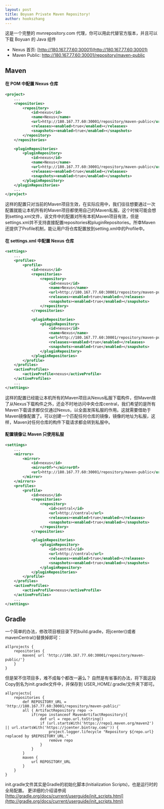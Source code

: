 ```yaml
---
layout: post
title: Boyuan Private Maven Repository!
author: hookszhang
---
```


这是一个完整的 mvnrepository.com 代理，你可以用此代替官方版本，并且可以下载 Boyuan 的 Java 组件

- Nexus 首页: [http://180.167.77.60:30001](http://180.167.77.60:30001)
- Maven Public: http://180.167.77.60:30001/repository/maven-public

## Maven

#### 在 POM 中配置 Nexus 仓库

```xml
<project>
    ...
    <repositories>
        <repository>
            <id>nexus</id>
            <name>Nexus</name>
            <url>http://180.167.77.60:30001/repository/maven-public</url>
            <releases><enabled>true</enabled></releases>
            <snapshots><enabled>true</enabled></snapshots>
        </repository>
    </repositories>

    <pluginRepositories>
        <pluginRepository>
            <id>nexus</id>
            <name>Nexus</name>
            <url>http://180.167.77.60:30001/repository/maven-public</url>
            <releases><enabled>true</enabled></releases>
            <snapshots><enabled>true</enabled></snapshots>
        </pluginRepository>
    </pluginRepositories>
    ...
</project>
```

这样的配置只对当前的Maven项目生效，在实际应用中，我们往往想要通过一次配置就能让本机所有的Maven项目都使用自己的Maven私服。这个时候可能会想到setting.xml文件，该文件中的配置对所有本机Maven项目有效，但是settings.xml并不支持直接配置repositories和pluginRepositories。所幸Maven还提供了Profile机制，能让用户将仓库配置放到setting.xml中的Profile中。

#### 在 settings.xml 中配置 Nexus 仓库

```xml
<settings>
    ...
    <profiles>
        <profile>
            <id>nexus</id>
            <repositories>
                <repository>
                    <id>nexus</id>
                    <name>Nexus</name>
                    <url>http://180.167.77.60:30001/repository/maven-public</url>
                    <releases><enabled>true</enabled></releases>
                    <snapshots><enabled>true</enabled></snapshots>
                </repository>
            </repositories>

            <pluginRepositories>
                <pluginRepository>
                    <id>nexus</id>
                    <name>Nexus</name>
                    <url>http://180.167.77.60:30001/repository/maven-public</url>
                    <releases><enabled>true</enabled></releases>
                    <snapshots><enabled>true</enabled></snapshots>
                </pluginRepository>
            </pluginRepositories>
        </profile>
    </profiles>
    <activeProfiles>
        <activeProfile>nexus</activeProfile>
    </activeProfiles>
    ...
</settings>
```

这样的配置已经能让本机所有的Maven项目从Nexus私服下载构件，但Maven除了从Nexus下载构件之外，还会不时地访问中央仓库central，我们希望的是所有Maven下载请求都仅仅通过Nexus，以全面发挥私服的作用。这就需要借助于Maven镜像配置了。可以创建一个匹配任何仓库的镜像，镜像的地址为私服，这样，Maven对任何仓库的构件下载请求都会转到私服中。

#### 配置镜像让 Maven 只使用私服

```xml
<settings>
    ...
    <mirrors>
        <mirror>
            <id>nexus</id>
            <mirrorOf>*</mirrorOf>
            <url>http://180.167.77.60:30001/repository/maven-public</url>
        </mirror>
    </mirrors>
    <profiles>
        <profile>
            <id>nexus</id>
            <repositories>
                <repository>
                    <id>central</id>
                    <url>http://central</url>
                    <releases><enabled>true</enabled></releases>
                    <snapshots><enabled>true</enabled></snapshots>
                </repository>
            </repositories>

            <pluginRepositories>
                <pluginRepository>
                    <id>central</id>
                    <url>http://central</url>
                    <releases><enabled>true</enabled></releases>
                    <snapshots><enabled>true</enabled></snapshots>
                </pluginRepository>
            </pluginRepositories>
        </profile>
    </profiles>
    <activeProfiles>
        <activeProfile>nexus</activeProfile>
    </activeProfiles>
    ...
</settings>
```

## Gradle

一个简单的办法，修改项目根目录下的build.gradle，将jcenter()或者mavenCentral()替换掉即可：

```
allprojects {
    repositories {
        maven{ url 'http://180.167.77.60:30001/repository/maven-public/'}
    }
}
```

但是架不住项目多，难不成每个都改一遍么？ 自然是有省事的办法，将下面这段Copy到名为init.gradle文件中，并保存到 USER_HOME/.gradle/文件夹下即可。

```
allprojects{
    repositories {
        def REPOSITORY_URL = 'http://180.167.77.60:30001/repository/maven-public/'
        all { ArtifactRepository repo ->
            if(repo instanceof MavenArtifactRepository){
                def url = repo.url.toString()
                if (url.startsWith('https://repo1.maven.org/maven2') || url.startsWith('https://jcenter.bintray.com/')) {
                    project.logger.lifecycle "Repository ${repo.url} replaced by $REPOSITORY_URL."
                    remove repo
                }
            }
        }
        maven {
            url REPOSITORY_URL
        }
    }
}
```

init.gradle文件其实是Gradle的初始化脚本(Initialization Scripts)，也是运行时的全局配置。
更详细的介绍请参阅 [http://gradle.org/docs/current/userguide/init_scripts.html](http://gradle.org/docs/current/userguide/init_scripts.html)

